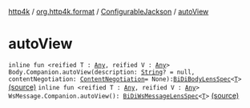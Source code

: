 [http4k](../../index.md) / [org.http4k.format](../index.md) / [ConfigurableJackson](index.md) / [autoView](./auto-view.md)

# autoView

`inline fun <reified T : `[`Any`](https://kotlinlang.org/api/latest/jvm/stdlib/kotlin/-any/index.html)`, reified V : `[`Any`](https://kotlinlang.org/api/latest/jvm/stdlib/kotlin/-any/index.html)`> Body.Companion.autoView(description: `[`String`](https://kotlinlang.org/api/latest/jvm/stdlib/kotlin/-string/index.html)`? = null, contentNegotiation: `[`ContentNegotiation`](../../org.http4k.lens/-content-negotiation/index.md)` = None): `[`BiDiBodyLensSpec`](../../org.http4k.lens/-bi-di-body-lens-spec/index.md)`<`[`T`](auto-view.md#T)`>` [(source)](https://github.com/http4k/http4k/blob/master/http4k-format-jackson/src/main/kotlin/org/http4k/format/ConfigurableJackson.kt#L83)
`inline fun <reified T : `[`Any`](https://kotlinlang.org/api/latest/jvm/stdlib/kotlin/-any/index.html)`, reified V : `[`Any`](https://kotlinlang.org/api/latest/jvm/stdlib/kotlin/-any/index.html)`> WsMessage.Companion.autoView(): `[`BiDiWsMessageLensSpec`](../../org.http4k.lens/-bi-di-ws-message-lens-spec/index.md)`<`[`T`](auto-view.md#T)`>` [(source)](https://github.com/http4k/http4k/blob/master/http4k-format-jackson/src/main/kotlin/org/http4k/format/ConfigurableJackson.kt#L87)